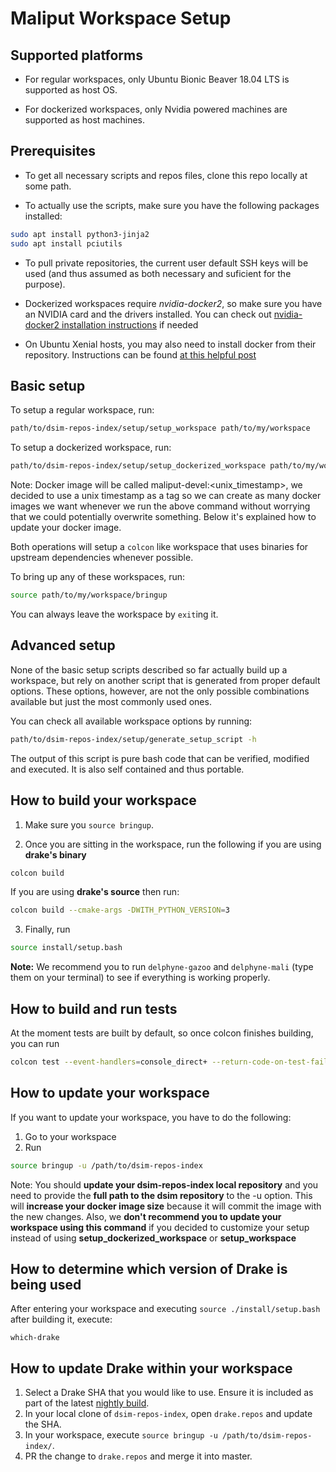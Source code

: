 # Maliput Workspace Setup

## Supported platforms

* For regular workspaces, only Ubuntu Bionic Beaver 18.04 LTS is supported as host OS.

* For dockerized workspaces, only Nvidia powered machines are supported as host machines.

## Prerequisites

* To get all necessary scripts and repos files, clone this repo locally at some path.

* To actually use the scripts, make sure you have the following packages installed:

```sh
sudo apt install python3-jinja2
sudo apt install pciutils
```

* To pull private repositories, the current user default SSH keys will be used (and thus assumed as both necessary and suficient for the purpose).

* Dockerized workspaces require *nvidia-docker2*, so make sure you have an NVIDIA card and the drivers installed.
You can check out [nvidia-docker2 installation instructions](https://github.com/nvidia/nvidia-docker/wiki/Installation-(version-2.0)) if needed
* On Ubuntu Xenial hosts, you may also need to install docker from their repository. Instructions can be found
[at this helpful post](https://gist.github.com/Brainiarc7/a8ab5f89494d053003454efc3be2d2ef)

## Basic setup

To setup a regular workspace, run:

```sh
path/to/dsim-repos-index/setup/setup_workspace path/to/my/workspace
```

To setup a dockerized workspace, run:

```sh
path/to/dsim-repos-index/setup/setup_dockerized_workspace path/to/my/workspace
```
Note: Docker image will be called maliput-devel:<unix_timestamp>, we decided to use a unix timestamp as a tag so we can create as many docker images we want whenever we run the above command without worrying that we could potentially overwrite something. Below it's explained how to update your docker image.

Both operations will setup a `colcon` like workspace that uses binaries for
upstream dependencies whenever possible.

To bring up any of these workspaces, run:

```sh
source path/to/my/workspace/bringup
```

You can always leave the workspace by `exit`ing it.

## Advanced setup

None of the basic setup scripts described so far actually build up a workspace, but rely
on another script that is generated from proper default options. These options, however,
are not the only possible combinations available but just the most commonly used ones.

You can check all available workspace options by running:

```sh
path/to/dsim-repos-index/setup/generate_setup_script -h
```

The output of this script is pure bash code that can be verified, modified and executed. It
is also self contained and thus portable.

## How to build your workspace

1. Make sure you `source bringup`.

2. Once you are sitting in the workspace, run the following if you are using **drake's binary**

```sh
colcon build
```
If you are using **drake's source** then run:
```sh
colcon build --cmake-args -DWITH_PYTHON_VERSION=3
```

3. Finally, run
```sh
source install/setup.bash
```

**Note:** We recommend you to run `delphyne-gazoo` and `delphyne-mali` (type them on your terminal) to see if everything is working properly.

## How to build and run tests

At the moment tests are built by default, so once colcon finishes building, you can run
```sh
colcon test --event-handlers=console_direct+ --return-code-on-test-failure --packages-skip PROJ4
```

## How to update your workspace

If you want to update your workspace, you have to do the following:

1. Go to your workspace
2. Run
```sh
source bringup -u /path/to/dsim-repos-index
```
Note: You should **update your dsim-repos-index local repository** and you need to provide the **full path to the dsim repository** to the -u option. This will **increase
your docker image size** because it will commit the image with the new changes.
Also, we **don't recommend you to update your workspace using this command** if you decided to customize your setup instead of using **setup_dockerized_workspace** or **setup_workspace**

## How to determine which version of Drake is being used

After entering your workspace and executing `source ./install/setup.bash` after building it, execute:

```
which-drake
```

## How to update Drake within your workspace

1. Select a Drake SHA that you would like to use. Ensure it is included as part
   of the latest [nightly build](https://drake-jenkins.csail.mit.edu/view/Nightly%20Production/).
2. In your local clone of `dsim-repos-index`, open `drake.repos` and update the SHA.
3. In your workspace, execute `source bringup -u /path/to/dsim-repos-index/`.
4. PR the change to `drake.repos` and merge it into master.
